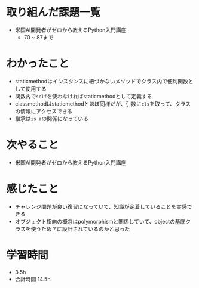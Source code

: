 # 取り組んだ課題一覧
- 米国AI開発者がゼロから教えるPython入門講座
  - 70 ~ 87まで
# わかったこと
- staticmethodはインスタンスに紐づかないメソッドでクラス内で便利関数として使用する
- 関数内で`self`を使わなければstaticmethodとして定義する
- classmethodはstaticmethodとほぼ同様だが、引数に`cls`を取って、クラスの情報にアクセスできる
- 継承は`is a`の関係になっている
# 次やること
- 米国AI開発者がゼロから教えるPython入門講座
# 感じたこと
- チャレンジ問題が良い復習になっていて、知識が定着していることを実感できる
- オブジェクト指向の概念はpolymorphismと関係していて、objectの基底クラスを使うため？に設計されているのかと思った
# 学習時間
- 3.5h
- 合計時間 14.5h